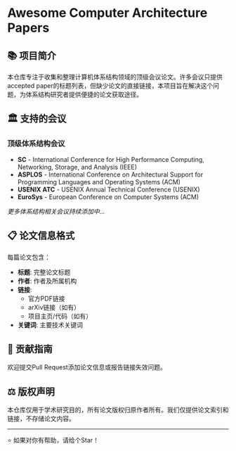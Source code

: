 # Awesome Computer Architecture Papers

## 📚 项目简介

本仓库专注于收集和整理计算机体系结构领域的顶级会议论文。许多会议只提供accepted paper的标题列表，但缺少论文的直接链接，本项目旨在解决这个问题，为体系结构研究者提供便捷的论文获取途径。

## 🏛️ 支持的会议

### 顶级体系结构会议
- **SC** - International Conference for High Performance Computing, Networking, Storage, and Analysis (IEEE)
- **ASPLOS** - International Conference on Architectural Support for Programming Languages and Operating Systems (ACM)
- **USENIX ATC** - USENIX Annual Technical Conference (USENIX)
- **EuroSys** - European Conference on Computer Systems (ACM)

*更多体系结构相关会议持续添加中...*

## 📋 论文信息格式

每篇论文包含：
- **标题**: 完整论文标题
- **作者**: 作者及所属机构
- **链接**: 
  - 官方PDF链接
  - arXiv链接（如有）
  - 项目主页/代码（如有）
- **关键词**: 主要技术关键词

## 🤝 贡献指南

欢迎提交Pull Request添加论文信息或报告链接失效问题。

## ⚖️ 版权声明

本仓库仅用于学术研究目的，所有论文版权归原作者所有。我们仅提供论文索引和链接，不存储论文内容。

---

⭐ 如果对你有帮助，请给个Star！